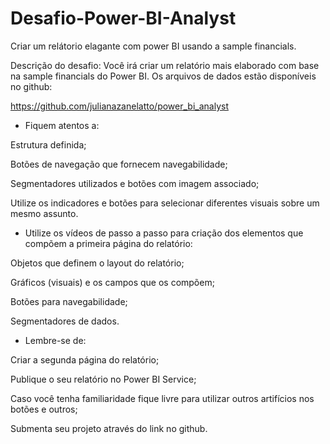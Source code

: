 # Desafio-Power-BI-Analyst
Criar um relátorio elagante com power BI usando a sample financials.

Descrição do desafio: Você irá criar um relatório mais elaborado com base na sample financials do Power BI. Os arquivos de dados estão disponíveis no github: 

https://github.com/julianazanelatto/power_bi_analyst 

- Fiquem atentos a: 

Estrutura definida;

Botões de navegação que fornecem navegabilidade;

Segmentadores utilizados e botões com imagem associado;

Utilize os indicadores e botões para selecionar diferentes visuais sobre um mesmo assunto.

 

- Utilize os vídeos de passo a passo para criação dos elementos que compõem a primeira página do relatório: 

Objetos que definem o layout do relatório;

Gráficos (visuais) e os campos que os compõem;

Botões para navegabilidade;

Segmentadores de dados.

 

- Lembre-se de: 

Criar a segunda página do relatório;

Publique o seu relatório no Power BI Service;

Caso você tenha familiaridade fique livre para utilizar outros artifícios nos botões e outros;

Submenta seu projeto através do link no github.
